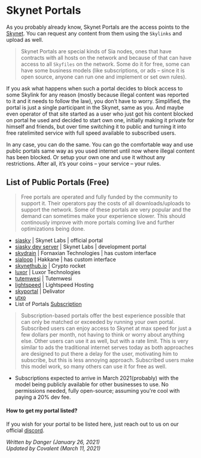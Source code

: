 # Skynet Portals
As you probably already know, Skynet Portals are the access points to the [Skynet](/pages/skynet/introduction/en.html). You can request any content from them using the `Skylinks` and upload as well.

>Skynet Portals are special kinds of Sia nodes, ones that have contracts with all hosts on the network and because of that can have access to all `Skyfiles` on the network. Some do it for free, some can have some business models (like subscriptions, or ads – since it is open source, anyone can run one and implement or set own rules).

If you ask what happens when such a portal decides to block access to some Skylink for any reason (mostly because illegal content was reported to it and it needs to follow the law), you don’t have to worry. Simplified, the portal is just a single participant in the Skynet, same as you. And maybe even operator of that site started as a user who just got his content blocked on portal he used and decided to start own one, initially making it private for himself and friends, but over time switching it to public and turning it into free ratelimited service with full speed available to subscribed users.

In any case, you can do the same. You can go the comfortable way and use public portals same way as you used internet until now where illegal content has been blocked. Or setup your own one and use it without any restrictions. After all, it’s your coins – your service – your rules.

## List of Public Portals (Free)
>Free portals are operated and fully funded by the community to support it. Their operators pay the costs of all downloads/uploads to support the network. Some of these portals are very popular and the demand can sometimes make your experience slower. This should continously improve with more portals coming live and further optimizations being done.

- [siasky](https://siasky.net) | Skynet Labs | official portal
- [siasky dev server](https://siasky.dev) | Skynet Labs | development portal
- [skydrain](https://skydrain.net) | Fornaxian Technologies | has custom interface
- [sialoop](https://sialoop.net) | Hakkane | has custom interface
- [skynethub.io](https://skynethub.io) | Crypto rocket
- [luxor](https://skynet.luxor.tech) | Luxor Technologies
- [tutemwesi](https://skynet.tutemwesi.com) | Tutemwesi
- [lightspeed](https://vault.lightspeedhosting.com) | Lightspeed Hosting
- [skyportal](https://skyportal.xyz) | Delivator
- [utxo](https://skynet.utxo.no)
- List of Portals [Subscription](/pages/skynet/monetized/en.html)
>Subscription-based portals offer the best experience possible that can only be matched or exceeded by running your own portal. Subscribed users can enjoy access to Skynet at max speed for just a few dollars per month, not having to think or worry about anything else. Other users can use it as well, but with a rate limit. This is very similar to ads the traditional internet serves today as both approaches are designed to put there a delay for the user, motivating him to subscribe, but this is less annoying approach. Subscribed users make this model work, so many others can use it for free as well.

- Subscriptions expected to arrive in March 2021(probably) with the model being publicly available for other businesses to use. No permissions needed, fully open-source; assuming you're cool with paying a 20% dev fee.

#### How to get my portal listed?
If you wish for your portal to be listed here, just reach out to us on our official [discord](https://discord.gg/invite/sia).

*Written by Danger (January 26, 2021)*  
*Updated by Covalent (March 11, 2021)*
